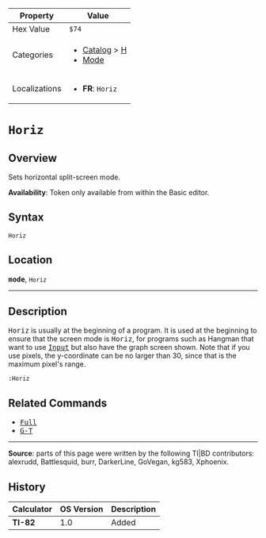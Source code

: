 | Property      | Value |
|---------------|-------|
| Hex Value     | `$74`|
| Categories    | <ul><li>[Catalog](<../categories/Catalog.md>) > [H](<../categories/Catalog.md#H>)</li><li>[Mode](<../categories/Mode.md>)</li></ul> |
| Localizations | <ul><li><b>FR</b>: `Horiz`</li></ul> |

# `Horiz`

## Overview
Sets horizontal split-screen mode.


<b>Availability</b>: Token only available from within the Basic editor.

## Syntax
`Horiz`

## Location
<tt><kbd><b>mode</b></kbd></tt>, `Horiz`
<hr>

## Description

<tt>Horiz</tt> is usually at the beginning of a program. It is used at the beginning to ensure that the screen mode is <tt>Horiz</tt>, for programs such as Hangman that want to use <tt><a href="Input.md">Input</a></tt> but also have the graph screen shown. Note that if you use pixels, the y-coordinate can be no larger than 30, since that is the maximum pixel's range.

```ti-basic
:Horiz
```

## Related Commands

*   <tt><a href="Full.md">Full</a></tt>
*   <tt><a href="G-T.md">G-T</a></tt>

* * *

**Source**: parts of this page were written by the following TI|BD contributors: alexrudd, Battlesquid, burr, DarkerLine, GoVegan, kg583, Xphoenix.

## History
| Calculator | OS Version | Description |
|------------|------------|-------------|
| <b>TI-82</b> | 1.0 | Added |


